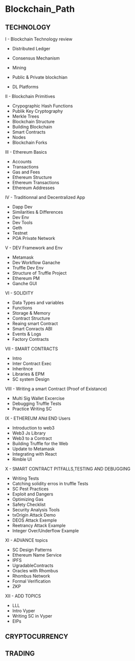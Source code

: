 # Blockchain_Path

## TECHNOLOGY

I - Blockchain Technology review
- Distributed Ledger

- Consensus Mechanism
- Mining 
- Public & Private blockchian 
- DL Platforms

II - Blockchain Primitives
- Crypographic Hash Functions
- Publik Key Cryptography 
- Merkle Trees
- Blockchain Structure
- Building Blockchain 
- Smart Contracts 
- Nodes 
- Blockchain Forks 

III - Ethereum Basics 
- Accounts
- Transactions
- Gas and Fees
- Ethereum Structure
- Ethereum Transactions
- Ethereum Addresses

IV - Traditionnal and Decentralized App
- Dapp Dev 
- Similarities & Differences
- Dev Env
- Dev Tools 
- Geth
- Testnet 
- POA Private Network 

V - DEV Framework and Env 
- Metamask
- Dev Workflow Ganache 
- Truffle Dev Env
- Structure of Truffle Project 
- Ethereum PM
- Ganche GUI

VI - SOLIDITY
- Data Types and variables 
- Functions
- Storage & Memory 
- Contract Structure
- Reaing smart Contract 
- Smart Conracts ABI 
- Events & Logs 
- Factory Contracts 

VII - SMART CONTRACTS
- Intro
- Inter Contract Exec
- Inheritnce
- Libraries & EPM
- SC system Design 

VIII - Writing a smart Contract (Proof of Existance) 
- Multi Sig Wallet Excercise 
- Debugging Truffle Tests 
- Practice Writing SC 

IX - ETHEREUM ANd END Users
- Introduction to web3
- Web3 Js Library 
- Web3 to a Contract 
- Building Truffle for the Web 
- Update to Metamask 
- Integrating with React 
- Rimble UI 

X - SMART CONTRACT PITFALLS,TESTING AND DEBUGGING 
- Writing Tests 
- Catching solidity erros in truffle Tests 
- SC Pest Practices
- Exploit and Dangers 
- Optimizing Gas
- Safety Checklist 
- Security Analysis Tools
- txOrigin Attack Demo
- DEOS Attack Exemple
- Reetrancy Attack Example 
- Integer Over/Underflow Example 

XI - ADVANCE topics 
- SC Design Patterns 
- Ethereum Name Service
- IPFS
- UgradableContracts 
- Oracles with Rhombus 
- Rhombus Network 
- Formal Verification
- ZKP 

XII - ADD TOPICS
- LLL
- Intro Vyper
- Writing SC in Vyper
- EIPs

## CRYPTOCURRENCY

## TRADING
